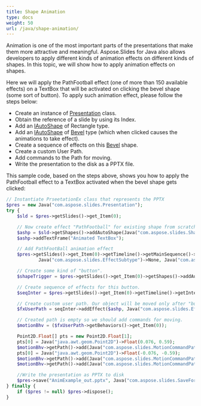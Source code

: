 ```yaml
---
title: Shape Animation
type: docs
weight: 50
url: /java/shape-animation/
---
```


Animation is one of the most important parts of the presentations that make them more attractive and meaningful. Aspose.Slides for Java also allows developers to apply different kinds of animation effects on different kinds of shapes. In this topic, we will show how to apply animation effects on shapes.

Here we will apply the PathFootball effect (one of more than 150 available effects) on a TextBox that will be activated on clicking the bevel shape (some sort of button). To apply such animation effect, please follow the steps below:

- Create an instance of [Presentation](https://apireference.aspose.com/slides/java/com.aspose.slides/Presentation) class.
- Obtain the reference of a slide by using its Index.
- Add an [IAutoShape](https://apireference.aspose.com/slides/java/com.aspose.slides/IAutoShape) of Rectangle type.
- Add an [IAutoShape](https://apireference.aspose.com/slides/java/com.aspose.slides/IAutoShape) of [Bevel](https://apireference.aspose.com/slides/java/com.aspose.slides/ShapeType#Bevel) type (which when clicked causes the animations to take effect).
- Create a sequence of effects on this [Bevel](https://apireference.aspose.com/slides/java/com.aspose.slides/ShapeType#Bevel) shape.
- Create a custom User Path.
- Add commands to the Path for moving.
- Write the presentation to the disk as a PPTX file.

This sample code, based on the steps above, shows you how to apply the PathFootball effect to a TextBox activated when the bevel shape gets clicked:

```php
// Instantiate PrseetationEx class that represents the PPTX
$pres = new Java("com.aspose.slides.Presentation");
try {
    $sld = $pres->getSlides()->get_Item(0);

    // Now create effect "PathFootball" for existing shape from scratch.
    $ashp = $sld->getShapes()->addAutoShape(Java("com.aspose.slides.ShapeType")->Rectangle, 150, 150, 250, 25);
    $ashp->addTextFrame("Animated TextBox");

    // Add PathFootBall animation effect
    $pres->getSlides()->get_Item(0)->getTimeline()->getMainSequence()->addEffect($ashp, Java("com.aspose.slides.EffectType")->PathFootball,
            Java("com.aspose.slides.EffectSubtype")->None, Java("com.aspose.slides.EffectSubtype")->AfterPrevious);

    // Create some kind of "button".
    $shapeTrigger = $pres->getSlides()->get_Item(0)->getShapes()->addAutoShape(Java("com.aspose.slides.ShapeType")->Bevel, 10, 10, 20, 20);

    // Create sequence of effects for this button.
    $seqInter = $pres->getSlides()->get_Item(0)->getTimeline()->getInteractiveSequences()->add(shapeTrigger);

    // Create custom user path. Our object will be moved only after "button" click.
    $fxUserPath = seqInter->addEffect($ashp, Java("com.aspose.slides.EffectType")->PathUser, Java("com.aspose.slides.EffectSubtype")->None, Java("com.aspose.slides.EffectSubtype")->OnClick);

    // Created path is empty so we should add commands for moving.
    $motionBhv = ($fxUserPath->getBehaviors()->get_Item(0));

    Point2D.Float[] pts = new Point2D.Float[1];
    pts[0] = Java("java.awt.geom.Point2D")->Float(0.076, 0.59);
    $motionBhv->getPath()->add(Java("com.aspose.slides.MotionCommandPathType")-> LineTo, pts, Java("com.aspose.slides.MotionPathPointsType")-> Auto, true);
    pts[0] = Java("java.awt.geom.Point2D")->Float(-0.076, -0.59);
    $motionBhv->getPath()->add(Java("com.aspose.slides.MotionCommandPathType")-> LineTo, pts, Java("com.aspose.slides.MotionPathPointsType")-> Auto, false);
    $motionBhv->getPath()->add(Java("com.aspose.slides.MotionCommandPathType")-> End, null, Java("com.aspose.slides.MotionPathPointsType")-> Auto, false);

    //Write the presentation as PPTX to disk
    $pres->save("AnimExample_out.pptx", Java("com.aspose.slides.SaveFormat")->Pptx);
} finally {
    if ($pres != null) $pres->dispose();
}
```